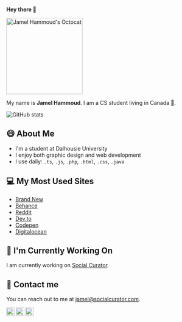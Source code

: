 <strong>Hey there 👋</strong>

<img src="https://pbs.twimg.com/media/EdpvYLCXsAAFxMI?format=png&name=large" width="200" alt="Jamel Hammoud's Octocat">

My name is <strong>Jamel Hammoud</strong>. I am a CS student living in Canada 🍁.

<img src="https://github-readme-stats.vercel.app/api?username=JamelHammoud&amp;show_icons=true" alt="GitHub stats" data-canonical-src="https://github-readme-stats.vercel.app/api?username=JamelHammoud&amp;show_icons=true" style="max-width:100%;"></a>

<h2>😄 About Me</h2>

<ul>
  <li>I'm a student at Dalhousie University</li>
  <li>I enjoy both graphic design and web development</li>
  <li>I use daily: <code>.ts</code>, <code>.js</code>, <code>.php</code>, <code>.html</code>, <code>.css</code>, <code>.java</code></li>
</ul>

<h2>💻 My Most Used Sites</h2>

<ul>
  <li><a href="https://www.underconsideration.com/brandnew/" target="_blank" aria-label="Visit www.underconsideration.com/brandnew">Brand New</a></li>
  <li><a href="https://www.behance.net/" target="_blank" aria-label="Visit www.behance.net">Behance</a></li>
  <li><a href="https://www.reddit.com/r/webdev/" target="_blank" aria-label="Visit www.reddit.com/r/webdev">Reddit</a></li>
  <li><a href="https://dev.to/" target="_blank" aria-label="Visit dev.to">Dev.to</a></li>
  <li><a href="https://codepen.io/" target="_blank" aria-label="Visit codepen.io">Codepen</a></li>
  <li><a href="https://www.digitalocean.com/" target="_blank" aria-label="Visit www.digitalocean.com">Digitalocean</a></li>
</ul>
 
<h2>🔭 I'm Currently Working On</h2>

<p>I am currently working on <a href="https://www.socialcurator.com/">Social Curator</a>.</p>

<h2>💬 Contact me</h2>

<p>You can reach out to me at <a href="mailto:jamel@jasminestar.com">jamel@socialcurator.com</a>.</p>

<a target="_blank" href="https://www.linkedin.com/in/jamelhammoud/">
  <img align="left" alt="Jamel Hammoud | LinkedIn" width="22px" src="https://cdn.jsdelivr.net/npm/simple-icons@v3/icons/linkedin.svg" />
</a>
<a target="_blank" href="https://www.instagram.com/jamel.hammoud/">
  <img align="left" alt="Jamel Hammoud | Instagram" width="22px" src="https://cdn.jsdelivr.net/npm/simple-icons@v3/icons/instagram.svg" />
</a>
<a target="_blank" href="https://www.reddit.com/user/lemaj2002">
  <img align="left" alt="Jamel Hammoud | Reddit" width="22px" src="https://cdn.jsdelivr.net/npm/simple-icons@v3/icons/reddit.svg" />
</a>
